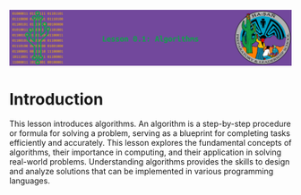 ![header-0.1](assets/header-0.1.png)
# Introduction

This lesson introduces algorithms. An algorithm is a step-by-step procedure or formula for solving a problem, serving as a blueprint for completing tasks efficiently and accurately. This lesson explores the fundamental concepts of algorithms, their importance in computing, and their application in solving real-world problems. Understanding algorithms provides the skills to design and analyze solutions that can be implemented in various programming languages.